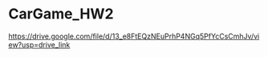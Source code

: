 # CarGame_HW2

https://drive.google.com/file/d/13_e8FtEQzNEuPrhP4NGq5PfYcCsCmhJv/view?usp=drive_link
